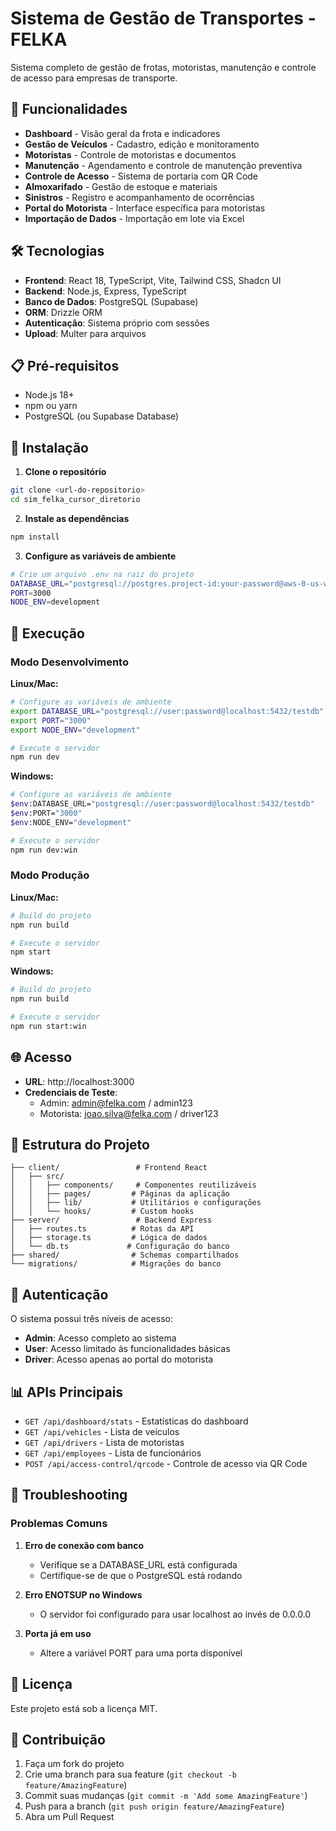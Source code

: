 # Sistema de Gestão de Transportes - FELKA

Sistema completo de gestão de frotas, motoristas, manutenção e controle de acesso para empresas de transporte.

## 🚀 Funcionalidades

- **Dashboard** - Visão geral da frota e indicadores
- **Gestão de Veículos** - Cadastro, edição e monitoramento
- **Motoristas** - Controle de motoristas e documentos
- **Manutenção** - Agendamento e controle de manutenção preventiva
- **Controle de Acesso** - Sistema de portaria com QR Code
- **Almoxarifado** - Gestão de estoque e materiais
- **Sinistros** - Registro e acompanhamento de ocorrências
- **Portal do Motorista** - Interface específica para motoristas
- **Importação de Dados** - Importação em lote via Excel

## 🛠️ Tecnologias

- **Frontend**: React 18, TypeScript, Vite, Tailwind CSS, Shadcn UI
- **Backend**: Node.js, Express, TypeScript
- **Banco de Dados**: PostgreSQL (Supabase)
- **ORM**: Drizzle ORM
- **Autenticação**: Sistema próprio com sessões
- **Upload**: Multer para arquivos

## 📋 Pré-requisitos

- Node.js 18+
- npm ou yarn
- PostgreSQL (ou Supabase Database)

## 🔧 Instalação

1. **Clone o repositório**
```bash
git clone <url-do-repositorio>
cd sim_felka_cursor_diretorio
```

2. **Instale as dependências**
```bash
npm install
```

3. **Configure as variáveis de ambiente**
```bash
# Crie um arquivo .env na raiz do projeto
DATABASE_URL="postgresql://postgres.project-id:your-password@aws-0-us-west-1.pooler.supabase.com:6543/postgres"
PORT=3000
NODE_ENV=development
```

## 🚀 Execução

### Modo Desenvolvimento

**Linux/Mac:**
```bash
# Configure as variáveis de ambiente
export DATABASE_URL="postgresql://user:password@localhost:5432/testdb"
export PORT="3000"
export NODE_ENV="development"

# Execute o servidor
npm run dev
```

**Windows:**
```bash
# Configure as variáveis de ambiente
$env:DATABASE_URL="postgresql://user:password@localhost:5432/testdb"
$env:PORT="3000"
$env:NODE_ENV="development"

# Execute o servidor
npm run dev:win
```

### Modo Produção

**Linux/Mac:**
```bash
# Build do projeto
npm run build

# Execute o servidor
npm start
```

**Windows:**
```bash
# Build do projeto
npm run build

# Execute o servidor
npm run start:win
```

## 🌐 Acesso

- **URL**: http://localhost:3000
- **Credenciais de Teste**:
  - Admin: admin@felka.com / admin123
  - Motorista: joao.silva@felka.com / driver123

## 📁 Estrutura do Projeto

```
├── client/                 # Frontend React
│   ├── src/
│   │   ├── components/     # Componentes reutilizáveis
│   │   ├── pages/         # Páginas da aplicação
│   │   ├── lib/           # Utilitários e configurações
│   │   └── hooks/         # Custom hooks
├── server/                 # Backend Express
│   ├── routes.ts          # Rotas da API
│   ├── storage.ts         # Lógica de dados
│   └── db.ts             # Configuração do banco
├── shared/                # Schemas compartilhados
└── migrations/            # Migrações do banco
```

## 🔐 Autenticação

O sistema possui três níveis de acesso:
- **Admin**: Acesso completo ao sistema
- **User**: Acesso limitado às funcionalidades básicas
- **Driver**: Acesso apenas ao portal do motorista

## 📊 APIs Principais

- `GET /api/dashboard/stats` - Estatísticas do dashboard
- `GET /api/vehicles` - Lista de veículos
- `GET /api/drivers` - Lista de motoristas
- `GET /api/employees` - Lista de funcionários
- `POST /api/access-control/qrcode` - Controle de acesso via QR Code

## 🚨 Troubleshooting

### Problemas Comuns

1. **Erro de conexão com banco**
   - Verifique se a DATABASE_URL está configurada
   - Certifique-se de que o PostgreSQL está rodando

2. **Erro ENOTSUP no Windows**
   - O servidor foi configurado para usar localhost ao invés de 0.0.0.0

3. **Porta já em uso**
   - Altere a variável PORT para uma porta disponível

## 📝 Licença

Este projeto está sob a licença MIT.

## 🤝 Contribuição

1. Faça um fork do projeto
2. Crie uma branch para sua feature (`git checkout -b feature/AmazingFeature`)
3. Commit suas mudanças (`git commit -m 'Add some AmazingFeature'`)
4. Push para a branch (`git push origin feature/AmazingFeature`)
5. Abra um Pull Request